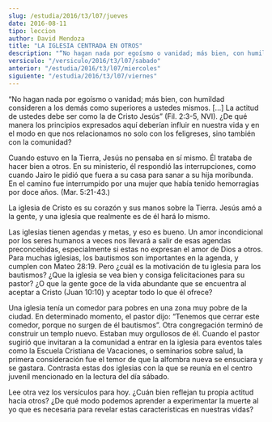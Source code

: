 ```yaml
---
slug: /estudia/2016/t3/l07/jueves
date: 2016-08-11
tipo: leccion
author: David Mendoza
title: "LA IGLESIA CENTRADA EN OTROS"
description: "“No hagan nada por egoísmo o vanidad; más bien, con humildad consideren a los  demás como superiores a ustedes mismos. [...] La actitud de ustedes debe ser  como la de Cristo Jesús” (Fil. 2:3-5, NVI)."
versiculo: "/versiculo/2016/t3/l07/sabado"
anterior: "/estudia/2016/t3/l07/miercoles"
siguiente: "/estudia/2016/t3/l07/viernes"
---
```


“No hagan nada por egoísmo o vanidad; más bien, con humildad consideren a los demás como superiores a ustedes mismos. [...] La actitud de ustedes debe ser como la de Cristo Jesús” (Fil. 2:3-5, NVI). ¿De qué manera los principios expresados aquí deberían influir en nuestra vida y en el modo en que nos relacionamos no solo con los feligreses, sino también con la comunidad?

Cuando estuvo en la Tierra, Jesús no pensaba en sí mismo. Él trataba de hacer bien a otros. En su ministerio, él respondió las interrupciones, como cuando Jairo le pidió que fuera a su casa para sanar a su hija moribunda. En el camino fue interrumpido por una mujer que había tenido hemorragias por doce años. (Mar. 5:21-43.)

La iglesia de Cristo es su corazón y sus manos sobre la Tierra. Jesús amó a la gente, y una iglesia que realmente es de él hará lo mismo.

Las iglesias tienen agendas y metas, y eso es bueno. Un amor incondicional por los seres humanos a veces nos llevará a salir de esas agendas preconcebidas, especialmente si estas no expresan el amor de Dios a otros. Para muchas iglesias, los bautismos son importantes en la agenda, y cumplen con Mateo 28:19. Pero ¿cuál es la motivación de tu iglesia para los bautismos? ¿Que la iglesia se vea bien y consiga felicitaciones para su pastor? ¿O que la gente goce de la vida abundante que se encuentra al aceptar a Cristo (Juan 10:10) y aceptar todo lo que él ofrece?

Una iglesia tenía un comedor para pobres en una zona muy pobre de la ciudad. En determinado momento, el pastor dijo: “Tenemos que cerrar este comedor, porque no surgen de él bautismos”. Otra congregación terminó de construir un templo nuevo. Estaban muy orgullosos de él. Cuando el pastor sugirió que invitaran a la comunidad a entrar en la iglesia para eventos tales como la Escuela Cristiana de Vacaciones, o seminarios sobre salud, la primera consideración fue el temor de que la alfombra nueva se ensuciara y se gastara. Contrasta estas dos iglesias con la que se reunía en el centro juvenil mencionado en la lectura del día sábado.

Lee otra vez los versículos para hoy. ¿Cuán bien reflejan tu propia actitud hacia otros? ¿De qué modo podemos aprender a experimentar la muerte al yo que es necesaria para revelar estas características en nuestras vidas?
